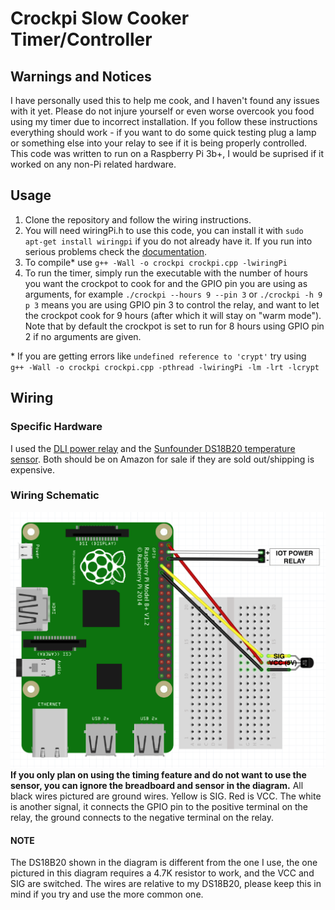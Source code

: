 # Crockpi Slow Cooker Timer/Controller
## Warnings and Notices
I have personally used this to help me cook, and I haven't found any issues with it yet. Please do not injure yourself or even worse overcook you food using my timer due to incorrect installation. If you follow these instructions everything should work - if you want to do some quick testing plug a lamp or something else into your relay to see if it is being properly controlled. 
This code was written to run on a Raspberry Pi 3b+, I would be suprised if it worked on any non-Pi related hardware.
## Usage
1. Clone the repository and follow the wiring instructions.
2. You will need wiringPi.h to use this code, you can install it with `sudo apt-get install wiringpi` if you do not already have it. If you run into serious problems check the [documentation](http://wiringpi.com/download-and-install/).
3. To compile* use `g++ -Wall -o crockpi crockpi.cpp -lwiringPi`
5. To run the timer, simply run the executable with the number of hours you want the crockpot to cook for and the GPIO pin you are using as arguments, for example `./crockpi --hours 9 --pin 3` or `./crockpi -h 9 p 3` means you are using GPIO pin 3 to control the relay, and want to let the crockpot cook for 9 hours (after which it will stay on "warm mode"). Note that by default the crockpot is set to run for 8 hours using GPIO pin 2 if no arguments are given.  
 
\* If you are getting errors like `undefined reference to 'crypt'` try using ` g++ -Wall -o crockpi crockpi.cpp -pthread -lwiringPi -lm -lrt -lcrypt`
## Wiring
### Specific Hardware
I used the [DLI power relay](https://dlidirect.com/products/iot-power-relay) and the [Sunfounder DS18B20 temperature sensor](https://www.sunfounder.com/ds18b20-temperature-sensor-module.html). Both should be on Amazon for sale if they are sold out/shipping is expensive.

### Wiring Schematic
![Reference Photo](https://github.com/jonahrosenblum/crockpi/blob/master/photos/wiring-diagram.png)
**If you only plan on using the timing feature and do not want to use the sensor, you can ignore the breadboard and sensor in the diagram.** All black wires pictured are ground wires. Yellow is SIG. Red is VCC. The white is another signal, it connects the GPIO pin to the positive terminal on the relay, the ground connects to the negative terminal on the relay.
#### NOTE
The DS18B20 shown in the diagram is different from the one I use, the one pictured in this diagram requires a 4.7K resistor to work, and the VCC and SIG are switched. The wires are relative to my DS18B20, please keep this in mind if you try and use the more common one.



